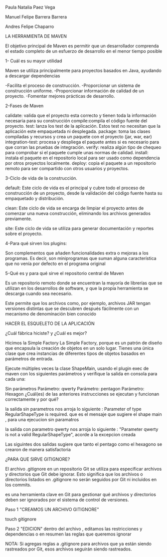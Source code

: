 Paula Natalia Paez Vega

Manuel Felipe Barrera Barrera

Andres Felipe Chaparro

LA HERRAMIENTA DE MAVEN

El objetivo principal de Maven es permitir que un desarrollador comprenda el estado completo de un esfuerzo de desarrollo en el menor tiempo posible

1- Cuál es su mayor utilidad

Maven se utiliza principalmente para proyectos basados ​​en Java, ayudando a descargar dependencias

-Facilita el proceso de construcción.
-Proporcionar un sistema de construcción uniforme.
-Proporcionar información de calidad de un proyecto.
-Fomentar mejores prácticas de desarrollo.

2-Fases de Maven

calidate: valida que el proyecto esta correcto y tienen toda la información necesaria para su construcción
compile:compila el código fuente del proyecto.
test: lanza los test de la aplicación. Estos test no
necesitan que la aplicación este empaquetada ni
desplegada.
package: toma las clases compiladas y recursos y
crea un paquete con el proyecto (jar, war, ear)
integration-test: procesa y despliega el paquete antes
si es necesario para que corran las pruebas de
integración.
verify: realiza algún tipo de chequeo para comprobar si
el paquete cumple unas normas de calidad.
install: instala el paquete en el repositorio local para
ser usado como dependencia por otros proyectos
localmente.
deploy: copia el paquete a un repositorio remoto para
ser compartido con otros usuarios y proyectos.

3-Ciclo de vida de la construcción.

default: Este ciclo de vida es el principal y cubre todo el proceso de construcción de un proyecto, desde la validación del código fuente hasta su empaquetado y distribución.

clean: Este ciclo de vida se encarga de limpiar el proyecto antes de comenzar una nueva construcción, eliminando los archivos generados previamente.

site: Este ciclo de vida se utiliza para generar documentación y reportes sobre el proyecto.

4-Para qué sirven los plugins:

Son complementos que añaden funcionalidades extra o mejoras a los programas. Es decir, son miniprogramas que suman alguna característica que no venía por defecto en el programa original

5-Qué es y para qué sirve el repositorio central de Maven

Es un repositorio remoto donde se encuentran la mayoría de librerías que se utilizan en los desarrollos de software, y que la propia herramienta se descarga cuando sea necesario.

Este permite que los archivos como, por ejemplo, archivos JAR tengan versiones distintas que se descubren después fácilmente con un mecanismo de denominación bien conocido

HACER EL ESQUELETO DE LA APLICACIÓN

¿Cuál fábrica hiciste? y ¿Cuál es mejor?

Hicimos la Simple Factory
La Simple Factory, porque es un patrón de diseño que encapsula la creación de objetos en un solo lugar. Tienes una única clase que crea instancias de diferentes tipos de objetos basados en parámetros de entrada.

Ejecute múltiples veces la clase ShapeMain, usando el plugin exec de maven con los siguientes parámetros y verifique la salida en consola para cada una:

Sin parámetros 
Parámetro: qwerty
Parámetro: pentagon
Parámetro: Hexagon
¿Cuál(es) de las anteriores instrucciones se ejecutan y funcionan correctamente y por qué?

la salida sin parametros nos arroja lo siguiente : Parameter of type RegularShapeType is required. que es el mensaje que sugiere el shape main , para una ejecucion sin paramatros 

la salida con parametro qwerty nos arroja lo siguiente :  "Parameter qwerty is not a valid RegularShapeType", acorde a la excepcion creada

Las siguintes dos salidas sugiere que tanto el pentago como el hexagono se crearon de manera satisfactoria 



¿PARA QUE SIRVE GITIGNORE?

El archivo .gitignore en un repositorio Git se utiliza para especificar archivos y directorios que Git debe ignorar. Esto significa que los archivos o directorios listados en .gitignore no serán seguidos por Git ni incluidos en los commits. 

es una herramienta clave en Git para gestionar qué archivos y directorios deben ser ignorados por el sistema de control de versiones.

Paso 1  "CREAMOS UN ARCHIVO GITIGNORE"

touch gitignore

Paso 2 "EDICION"
dentro del archivo , editamos las restricciones y dependencias o en resumen las reglas que queremos ignorar 

NOTA: Si agregas reglas a .gitignore para archivos que ya están siendo rastreados por Git, esos archivos seguirán siendo rastreados.